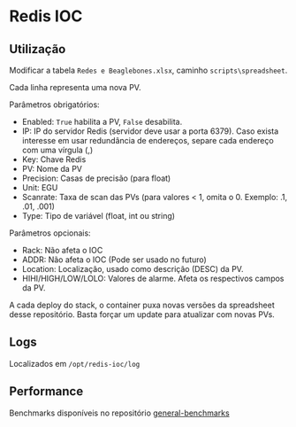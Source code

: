 # Redis IOC

## Utilização
Modificar a tabela `Redes e Beaglebones.xlsx`, caminho `scripts\spreadsheet`.

Cada linha representa uma nova PV.

Parâmetros obrigatórios:
- Enabled: `True` habilita a PV, `False` desabilita.
- IP: IP do servidor Redis (servidor deve usar a porta 6379). Caso exista interesse em usar redundância de endereços, separe cada endereço com uma vírgula (,)
- Key: Chave Redis
- PV: Nome da PV
- Precision: Casas de precisão (para float)
- Unit: EGU
- Scanrate: Taxa de scan das PVs (para valores < 1, omita o 0. Exemplo: .1, .01, .001)
- Type: Tipo de variável (float, int ou string)

Parâmetros opcionais: 
- Rack: Não afeta o IOC
- ADDR: Não afeta o IOC (Pode ser usado no futuro)
- Location: Localização, usado como descrição (DESC) da PV.
- HIHI/HIGH/LOW/LOLO: Valores de alarme. Afeta os respectivos campos da PV.

A cada deploy do stack, o container puxa novas versões da spreadsheet desse repositório. Basta forçar um update para atualizar com novas PVs.

## Logs

Localizados em `/opt/redis-ioc/log`

## Performance
Benchmarks disponíveis no repositório [general-benchmarks](https://gitlab.cnpem.br/guilherme.freitas/raw-ethernet-benchmark)